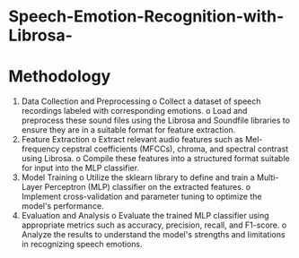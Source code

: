 # Speech-Emotion-Recognition-with-Librosa-
# Methodology 
1. Data Collection and Preprocessing 
o Collect a dataset of speech recordings labeled with corresponding emotions. 
o Load and preprocess these sound files using the Librosa and Soundfile libraries to ensure 
they are in a suitable format for feature extraction. 
2. Feature Extraction 
o Extract relevant audio features such as Mel-frequency cepstral coefficients (MFCCs), 
chroma, and spectral contrast using Librosa. 
o Compile these features into a structured format suitable for input into the MLP classifier. 
3. Model Training 
o Utilize the sklearn library to define and train a Multi-Layer Perceptron (MLP) classifier on 
the extracted features. 
o Implement cross-validation and parameter tuning to optimize the model's performance.
4. Evaluation and Analysis 
o Evaluate the trained MLP classifier using appropriate metrics such as accuracy, precision, 
recall, and F1-score. 
o Analyze the results to understand the model's strengths and limitations in recognizing 
speech emotions.
